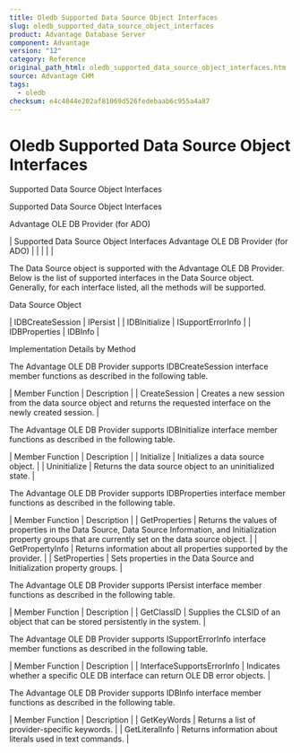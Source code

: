 ```yaml
---
title: Oledb Supported Data Source Object Interfaces
slug: oledb_supported_data_source_object_interfaces
product: Advantage Database Server
component: Advantage
version: "12"
category: Reference
original_path_html: oledb_supported_data_source_object_interfaces.htm
source: Advantage CHM
tags:
  - oledb
checksum: e4c4044e202af81069d526fedebaab6c955a4a87
---
```


# Oledb Supported Data Source Object Interfaces

Supported Data Source Object Interfaces

Supported Data Source Object Interfaces

Advantage OLE DB Provider (for ADO)

| Supported Data Source Object Interfaces  Advantage OLE DB Provider (for ADO) |  |  |  |  |

The Data Source object is supported with the Advantage OLE DB Provider. Below is the list of supported interfaces in the Data Source object. Generally, for each interface listed, all the methods will be supported.

Data Source Object

| IDBCreateSession | IPersist |
| IDBInitialize | ISupportErrorInfo |
| IDBProperties | IDBInfo |

Implementation Details by Method

The Advantage OLE DB Provider supports IDBCreateSession interface member functions as described in the following table.

| Member Function | Description |
| CreateSession | Creates a new session from the data source object and returns the requested interface on the newly created session. |

The Advantage OLE DB Provider supports IDBInitialize interface member functions as described in the following table.

| Member Function | Description |
| Initialize | Initializes a data source object. |
| Uninitialize | Returns the data source object to an uninitialized state. |

The Advantage OLE DB Provider supports IDBProperties interface member functions as described in the following table.

| Member Function | Description |
| GetProperties | Returns the values of properties in the Data Source, Data Source Information, and Initialization property groups that are currently set on the data source object. |
| GetPropertyInfo | Returns information about all properties supported by the provider. |
| SetProperties | Sets properties in the Data Source and Initialization property groups. |

The Advantage OLE DB Provider supports IPersist interface member functions as described in the following table.

| Member Function | Description |
| GetClassID | Supplies the CLSID of an object that can be stored persistently in the system. |

The Advantage OLE DB Provider supports ISupportErrorInfo interface member functions as described in the following table.

| Member Function | Description |
| InterfaceSupportsErrorInfo | Indicates whether a specific OLE DB interface can return OLE DB error objects. |

The Advantage OLE DB Provider supports IDBInfo interface member functions as described in the following table.

| Member Function | Description |
| GetKeyWords | Returns a list of provider-specific keywords. |
| GetLiteralInfo | Returns information about literals used in text commands. |
